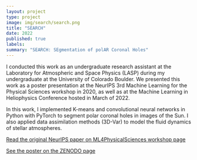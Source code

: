 ```yaml
---
layout: project
type: project
image: img/search/search.png
title: "SEARCH"
date: 2022
published: true
labels:
summary: "SEARCH: SEgmentation of polAR Coronal Holes"
---
```


I conducted this work as an undergraduate research assistant at the Laboratory for Atmospheric and Space Physics (LASP) during my undergraduate at the University of Colorado Boulder. We presented this work as a poster presentation at the NeurIPS 3rd Machine Learning for the Physical Sciences workshop in 2020, as well as at the Machine Learning in Heliophysics Conference hosted in March of 2022.

In this work, I implemented K-means and convolutional neural networks in Python with PyTorch to segment polar coronal holes in images of the Sun. I also applied data assimilation methods (3D-Var) to model the fluid dynamics of stellar atmospheres.

[Read the original NeurIPS paper on ML4PhysicalSciences workshop page](https://ml4physicalsciences.github.io/2020/files/NeurIPS_ML4PS_2020_83.pdf) 

[See the poster on the ZENODO page](https://zenodo.org/records/4566697)
